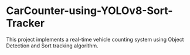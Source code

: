 # CarCounter-using-YOLOv8-Sort-Tracker
This project implements a real-time vehicle counting system using Object Detection and Sort tracking algorithm.
